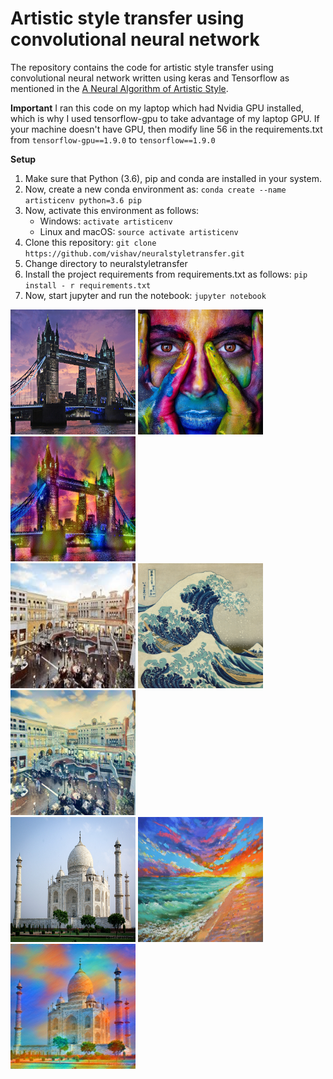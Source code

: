 # Artistic style transfer using convolutional neural network

The repository contains the code for artistic style transfer using convolutional neural network written using keras and Tensorflow as mentioned in the [A Neural Algorithm of Artistic Style](https://arxiv.org/abs/1508.06576). 

**Important**
I ran this code on my laptop which had Nvidia GPU installed, which is why I used tensorflow-gpu to take advantage of my laptop GPU. If
  your machine doesn't have GPU, then modify line 56 in the requirements.txt from
  `tensorflow-gpu==1.9.0` to `tensorflow==1.9.0`
  
**Setup**

 1. Make sure that Python (3.6), pip and conda are installed in your system.
 2. Now, create a new conda environment as: 
 `conda create --name artisticenv python=3.6 pip`
3.  Now, activate this environment as follows:
	- Windows:  `activate artisticenv`
	- Linux and macOS:  `source activate artisticenv`
4. Clone this repository: 
`git clone https://github.com/vishav/neuralstyletransfer.git`
6. Change directory to neuralstyletransfer
7. Install the project requirements from requirements.txt as follows: 
`pip install - r requirements.txt`
8. Now, start jupyter and run the notebook: 
	`jupyter notebook`


<div style='display: inline-block;'>
	<img src="./input/content.jpg" alt="drawing" width="200px" height="200px"/>
	<img src="./input/style.jpg" alt="drawing" width="200px" height="200px"/>
	<img src="./output/content-style.jpg" alt="drawing" width="200px" height="200px"/>
</div>

<div style='display: inline-block;'>
	<img src="./input/venetian.jpg" alt="drawing" width="200px" height="200px"/>
	<img src="./input/wave.jpg" alt="drawing" width="200px" height="200px"/>
	<img src="./output/venetian-wave.jpg" alt="drawing" width="200px" height="200px"/>
</div>

<div style='display: inline-block;'>
	<img src="./input/tajmahal.jpg" alt="drawing" width="200px" height="200px"/>
	<img src="./input/saatchiart.jpg" alt="drawing" width="200px" height="200px"/>
	<img src="./output/tajmahal-saatchiart.jpg" alt="drawing" width="200px" height="200px"/>
</div>